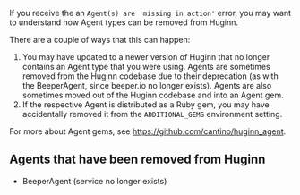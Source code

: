 If you receive the an `Agent(s) are 'missing in action'` error, you may want to understand how Agent types can be removed from Huginn.

There are a couple of ways that this can happen:

1. You may have updated to a newer version of Huginn that no longer contains an Agent type that you were using. Agents are sometimes removed from the Huginn codebase due to their deprecation (as with the BeeperAgent, since beeper.io no longer exists). Agents are also sometimes moved out of the Huginn codebase and into an Agent gem.
1. If the respective Agent is distributed as a Ruby gem, you may have accidentally removed it from the `ADDITIONAL_GEMS` environment setting.

For more about Agent gems, see <a href="https://github.com/cantino/huginn_agent" target="_blank">https://github.com/cantino/huginn_agent</a>.

## Agents that have been removed from Huginn

* BeeperAgent (service no longer exists)